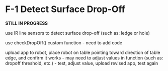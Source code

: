 # F-1 Detect Surface Drop-Off

**STILL IN PROGRESS**

use IR line sensors to detect surface drop-off \(such as:  ledge or hole\)

use checkDropOff\(\) custom function - need to add code

upload app to robot, place robot on table pointing toward direction of table edge, and confirm it works - may need to adjust values in function \(such as: dropoff threshold, etc.\) - test, adjust value, upload revised app, test again



